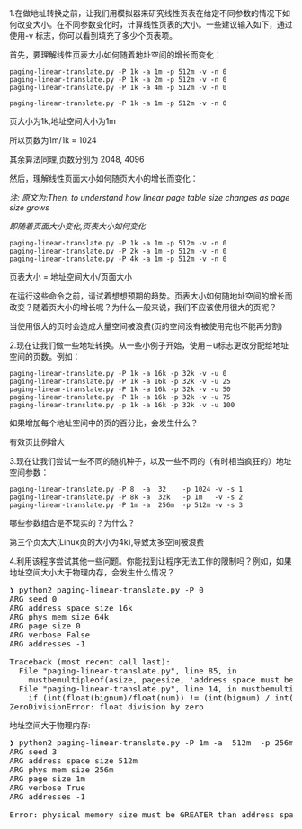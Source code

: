 1.在做地址转换之前，让我们用模拟器来研究线性页表在给定不同参数的情况下如何改变大小。在不同参数变化时，计算线性页表的大小。一些建议输入如下，通过使用-v 标志，你可以看到填充了多少个页表项。

首先，要理解线性页表大小如何随着地址空间的增长而变化：

```shell script
paging-linear-translate.py -P 1k -a 1m -p 512m -v -n 0
paging-linear-translate.py -P 1k -a 2m -p 512m -v -n 0
paging-linear-translate.py -P 1k -a 4m -p 512m -v -n 0
```

```shell script
paging-linear-translate.py -P 1k -a 1m -p 512m -v -n 0
```
页大小为1k,地址空间大小为1m

所以页数为1m/1k = 1024

其余算法同理,页数分别为 2048, 4096


然后，理解线性页面大小如何随页大小的增长而变化：

*注: 原文为:Then, to understand how linear page table size changes as page size grows*

*即随着页面大小变化,页表大小如何变化*

```shell script
paging-linear-translate.py -P 1k -a 1m -p 512m -v -n 0
paging-linear-translate.py -P 2k -a 1m -p 512m -v -n 0
paging-linear-translate.py -P 4k -a 1m -p 512m -v -n 0
```

页表大小 = 地址空间大小/页面大小


在运行这些命令之前，请试着想想预期的趋势。页表大小如何随地址空间的增长而改变？随着页大小的增长呢？为什么一般来说，我们不应该使用很大的页呢？

当使用很大的页时会造成大量空间被浪费(页的空间没有被使用完也不能再分割)

2.现在让我们做一些地址转换。从一些小例子开始，使用－u标志更改分配给地址空间的页数。例如：

```shell script
paging-linear-translate.py -P 1k -a 16k -p 32k -v -u 0
paging-linear-translate.py -P 1k -a 16k -p 32k -v -u 25
paging-linear-translate.py -P 1k -a 16k -p 32k -v -u 50
paging-linear-translate.py -P 1k -a 16k -p 32k -v -u 75
paging-linear-translate.py -p 1k -a 16k -p 32k -v -u 100
```


如果增加每个地址空间中的页的百分比，会发生什么？

有效页比例增大

3.现在让我们尝试一些不同的随机种子，以及一些不同的（有时相当疯狂的）地址空间参数：

```shell script
paging-linear-translate.py -P 8  -a  32    -p 1024 -v -s 1
paging-linear-translate.py -P 8k -a  32k   -p 1m   -v -s 2
paging-linear-translate.py -P 1m -a  256m  -p 512m -v -s 3
```

哪些参数组合是不现实的？为什么？

第三个页太大(Linux页的大小为4k),导致太多空间被浪费

4.利用该程序尝试其他一些问题。你能找到让程序无法工作的限制吗？例如，如果地址空间大小大于物理内存，会发生什么情况？

<pre>
❯ python2 paging-linear-translate.py -P 0
ARG seed 0
ARG address space size 16k
ARG phys mem size 64k
ARG page size 0
ARG verbose False
ARG addresses -1

Traceback (most recent call last):
  File "paging-linear-translate.py", line 85, in <module>
    mustbemultipleof(asize, pagesize, 'address space must be a multiple of the pagesize')
  File "paging-linear-translate.py", line 14, in mustbemultipleof
    if (int(float(bignum)/float(num)) != (int(bignum) / int(num))):
ZeroDivisionError: float division by zero
</pre>

地址空间大于物理内存:
<pre>
❯ python2 paging-linear-translate.py -P 1m -a  512m  -p 256m -v -s 3
ARG seed 3
ARG address space size 512m
ARG phys mem size 256m
ARG page size 1m
ARG verbose True
ARG addresses -1

Error: physical memory size must be GREATER than address space size (for this simulation)
</pre>